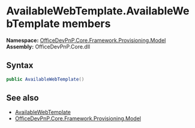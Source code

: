 # AvailableWebTemplate.AvailableWebTemplate members 
  

**Namespace:** [OfficeDevPnP.Core.Framework.Provisioning.Model](OfficeDevPnP.Core.Framework.Provisioning.Model.md)  
**Assembly:** OfficeDevPnP.Core.dll  
## Syntax
```C#
public AvailableWebTemplate()
```
## See also
- [AvailableWebTemplate](OfficeDevPnP.Core.Framework.Provisioning.Model.AvailableWebTemplate.md)
- [OfficeDevPnP.Core.Framework.Provisioning.Model](OfficeDevPnP.Core.Framework.Provisioning.Model.md)
